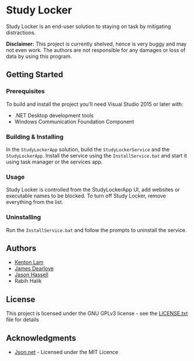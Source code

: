 # Study Locker

Study Locker is an end-user solution to staying on task by mitigating distractions.

**Disclaimer:** This project is currently shelved, hence is very buggy and may not even work. The authors are not responsible for any damages or loss of data by using this program.

## Getting Started

### Prerequisites

To build and install the project you'll need Visual Studio 2015 or later with:
* .NET Desktop development tools
* Windows Communication Foundation Component

### Building & Installing

In the `StudyLockerApp` solution, build the `StudyLockerService` and the `StudyLockerApp`. Install the service using the `InstallService.bat` and start it using task manager or the services app. 

### Usage

Study Locker is controlled from the StudyLockerApp UI, add websites or executable names to be blocked. To turn off Study Locker, remove everything from the list.

### Uninstalling
Run the `InstallService.bat` and follow the prompts to uninstall the service.

## Authors

* [Kenton Lam](https://github.com/KentonLam/)
* [James Dearlove](https://github.com/JamesDearlove/)
* [Jason Hassell](https://github.com/Hackerman02)
* Rabih Halik

## License

This project is licensed under the GNU GPLv3 license - see the [LICENSE.txt](LICENSE.txt) file for details

## Acknowledgments  

* [Json.net](https://www.newtonsoft.com/json) - Licensed under the MIT Licence
